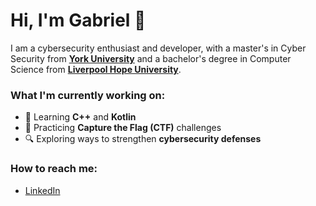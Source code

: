 # Hi, I'm Gabriel 👋

I am a cybersecurity enthusiast and developer, with a master's in Cyber Security from **[York University](https://www.york.ac.uk/)** and a bachelor's degree in Computer Science from **[Liverpool Hope University](https://www.hope.ac.uk/)**.

### What I'm currently working on:
- 🌱 Learning **C++** and **Kotlin**
- 🎯 Practicing **Capture the Flag (CTF)** challenges
- 🔍 Exploring ways to strengthen **cybersecurity defenses**

### How to reach me:
- [LinkedIn](https://www.linkedin.com/in/gabriel-sergiel/)


